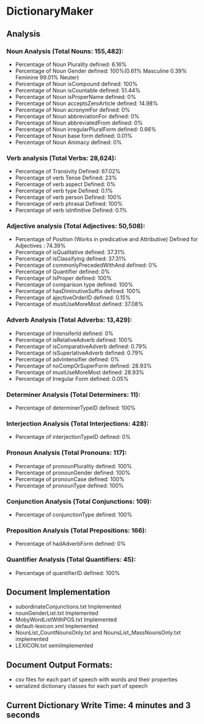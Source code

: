 # DictionaryMaker
## Analysis
### Noun Analysis (Total Nouns: 155,482):
- Percentage of Noun Plurality defined: 6.16%
- Percentage of Noun Gender defined: 100%(0.61% Masculine 0.39% Feminine 99.01% Neuter)
- Percentage of Noun isCompound defined: 100%
- Percentage of Noun isCountable defined: 51.44%
- Percentage of Noun isProperName defined: 0%
- Percentage of Noun acceptsZeroArticle defined: 14.98%
- Percentage of Noun acronymFor defined: 0%
- Percentage of Noun abbreviationFor defined: 0%
- Percentage of Noun abbreviatedFrom defined: 0%
- Percentage of Noun irregularPluralForm defined: 0.66%
- Percentage of Noun base form defined: 0.01%
- Percentage of Noun Animacy defined: 0%
### Verb analysis (Total Verbs: 28,624):
- Percentage of Transivity Defined: 67.02%
- Percentage of verb Tense Defined: 23%
- Percentage of verb aspect Defined: 0%
- Percentage of verb type Defined: 0.1%
- Percentage of verb person Defined: 100%
- Percentage of verb phrasal Defined: 100%
- Percentage of verb isInfinitive Defined: 0.1%
### Adjective analysis (Total Adjectives: 50,508):
- Percentage of Position (Works in predicative and Attributive) Defined for Adjectives : 74.39%
- Percentage of isQualitative defined: 37.31%
- Percentage of isClassifying defined: 37.31%
- Percentage of commonlyPrecededWithAnd defined: 0%
- Percentage of Quantifier defined: 0%
- Percentage of IsProper defined: 100%
- Percentage of comparison type defined: 100%
- Percentage of hasDiminutiveSuffix defined: 100%
- Percentage of ajectiveOrderID defined: 0.15%
- Percentage of mustUseMoreMost defined: 37.08%
### Adverb Analysis (Total Adverbs: 13,429): 
- Percentage of IntensiferId defined: 0%
- Percentage of isRelativeAdverb defined: 100%
- Percentage of isComparativeAdverb defined: 0.79%
- Percentage of isSuperlativeAdverb defined: 0.79%
- Percentage of advIntensifier defined: 0%
- Percentage of noCompOrSuperForm defined: 28.93%
- Percentage of mustUseMoreMost defined: 28.93%
- Percentage of Irregular Form defined: 0.05%
### Determiner Analysis (Total Determiners: 11): 
- Percentage of determinerTypeID defined: 100%
### Interjection Analysis (Total Interjections: 428): 
- Percentage of interjectionTypeID defined: 0%
### Pronoun Analysis (Total Pronouns: 117): 
- Percentage of pronounPlurality defined: 100%
- Percentage of pronounGender defined: 100%
- Percentage of pronounCase defined: 100%
- Percentage of pronounType defined: 100%
### Conjunction Analysis (Total Conjunctions: 109): 
- Percentage of conjunctionType defined: 100%
### Preposition Analysis (Total Prepositions: 166): 
- Percentage of hadAdverbForm defined: 0%
### Quantifier Analysis (Total Quantifiers: 45): 
- Percentage of quantifierID defined: 100%
## Document Implementation
- subordinateConjunctions.txt Implemented
- nounGenderList.txt Implemented 
- MobyWordListWithPOS.txt Implemented
- default-lexicon.xml Implemented
- NounList_CountNounsOnly.txt and NounsList_MassNounsOnly.txt implemented
- LEXICON.txt semiImplemented
## Document Output Formats:
- csv files for each part of speech with words and their properties
- serialized dictionary classes for each part of speech
## Current Dictionary Write Time: 4 minutes and 3 seconds
